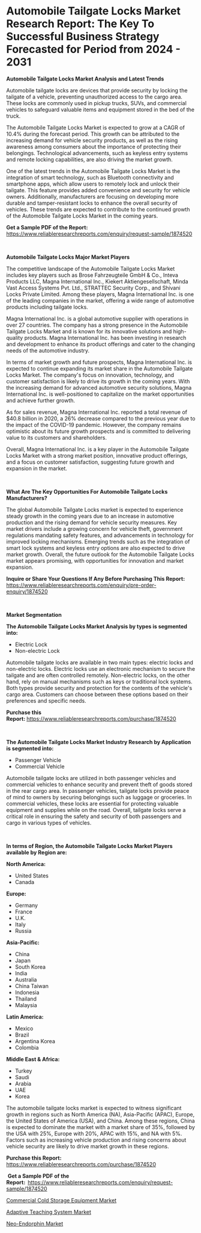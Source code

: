 <p><h1>Automobile Tailgate Locks Market Research Report: The Key To Successful Business Strategy Forecasted for Period from 2024 - 2031</h1></p><p><strong>Automobile Tailgate Locks Market Analysis and Latest Trends</strong></p>
<p><p>Automobile tailgate locks are devices that provide security by locking the tailgate of a vehicle, preventing unauthorized access to the cargo area. These locks are commonly used in pickup trucks, SUVs, and commercial vehicles to safeguard valuable items and equipment stored in the bed of the truck.</p><p>The Automobile Tailgate Locks Market is expected to grow at a CAGR of 10.4% during the forecast period. This growth can be attributed to the increasing demand for vehicle security products, as well as the rising awareness among consumers about the importance of protecting their belongings. Technological advancements, such as keyless entry systems and remote locking capabilities, are also driving the market growth.</p><p>One of the latest trends in the Automobile Tailgate Locks Market is the integration of smart technology, such as Bluetooth connectivity and smartphone apps, which allow users to remotely lock and unlock their tailgate. This feature provides added convenience and security for vehicle owners. Additionally, manufacturers are focusing on developing more durable and tamper-resistant locks to enhance the overall security of vehicles. These trends are expected to contribute to the continued growth of the Automobile Tailgate Locks Market in the coming years.</p></p>
<p><strong>Get a Sample PDF of the Report:&nbsp;</strong> <a href="https://www.reliableresearchreports.com/enquiry/request-sample/1874520">https://www.reliableresearchreports.com/enquiry/request-sample/1874520</a></p>
<p>&nbsp;</p>
<p><strong>Automobile Tailgate Locks Major Market Players</strong></p>
<p><p>The competitive landscape of the Automobile Tailgate Locks Market includes key players such as Brose Fahrzeugteile GmbH & Co., Inteva Products LLC, Magna International Inc., Kiekert Aktiengesellschaft, Minda Vast Access Systems Pvt. Ltd., STRATTEC Security Corp., and Shivani Locks Private Limited. Among these players, Magna International Inc. is one of the leading companies in the market, offering a wide range of automotive products including tailgate locks.</p><p>Magna International Inc. is a global automotive supplier with operations in over 27 countries. The company has a strong presence in the Automobile Tailgate Locks Market and is known for its innovative solutions and high-quality products. Magna International Inc. has been investing in research and development to enhance its product offerings and cater to the changing needs of the automotive industry.</p><p>In terms of market growth and future prospects, Magna International Inc. is expected to continue expanding its market share in the Automobile Tailgate Locks Market. The company's focus on innovation, technology, and customer satisfaction is likely to drive its growth in the coming years. With the increasing demand for advanced automotive security solutions, Magna International Inc. is well-positioned to capitalize on the market opportunities and achieve further growth.</p><p>As for sales revenue, Magna International Inc. reported a total revenue of $40.8 billion in 2020, a 26% decrease compared to the previous year due to the impact of the COVID-19 pandemic. However, the company remains optimistic about its future growth prospects and is committed to delivering value to its customers and shareholders.</p><p>Overall, Magna International Inc. is a key player in the Automobile Tailgate Locks Market with a strong market position, innovative product offerings, and a focus on customer satisfaction, suggesting future growth and expansion in the market.</p></p>
<p>&nbsp;</p>
<p><strong>What Are The Key Opportunities For Automobile Tailgate Locks Manufacturers?</strong></p>
<p><p>The global Automobile Tailgate Locks market is expected to experience steady growth in the coming years due to an increase in automotive production and the rising demand for vehicle security measures. Key market drivers include a growing concern for vehicle theft, government regulations mandating safety features, and advancements in technology for improved locking mechanisms. Emerging trends such as the integration of smart lock systems and keyless entry options are also expected to drive market growth. Overall, the future outlook for the Automobile Tailgate Locks market appears promising, with opportunities for innovation and market expansion.</p></p>
<p><strong>Inquire or Share Your Questions If Any Before Purchasing This Report:</strong> <a href="https://www.reliableresearchreports.com/enquiry/pre-order-enquiry/1874520">https://www.reliableresearchreports.com/enquiry/pre-order-enquiry/1874520</a></p>
<p>&nbsp;</p>
<p><strong>Market Segmentation</strong></p>
<p><strong>The Automobile Tailgate Locks Market Analysis by types is segmented into:</strong></p>
<p><ul><li>Electric Lock</li><li>Non-electric Lock</li></ul></p>
<p><p>Automobile tailgate locks are available in two main types: electric locks and non-electric locks. Electric locks use an electronic mechanism to secure the tailgate and are often controlled remotely. Non-electric locks, on the other hand, rely on manual mechanisms such as keys or traditional lock systems. Both types provide security and protection for the contents of the vehicle's cargo area. Customers can choose between these options based on their preferences and specific needs.</p></p>
<p><strong>Purchase this Report:&nbsp;</strong><a href="https://www.reliableresearchreports.com/purchase/1874520">https://www.reliableresearchreports.com/purchase/1874520</a></p>
<p>&nbsp;</p>
<p><strong>The Automobile Tailgate Locks Market Industry Research by Application is segmented into:</strong></p>
<p><ul><li>Passenger Vehicle</li><li>Commercial Vehicle</li></ul></p>
<p><p>Automobile tailgate locks are utilized in both passenger vehicles and commercial vehicles to enhance security and prevent theft of goods stored in the rear cargo area. In passenger vehicles, tailgate locks provide peace of mind to owners by securing belongings such as luggage or groceries. In commercial vehicles, these locks are essential for protecting valuable equipment and supplies while on the road. Overall, tailgate locks serve a critical role in ensuring the safety and security of both passengers and cargo in various types of vehicles.</p></p>
<p>&nbsp;</p>
<p><strong>In terms of Region, the Automobile Tailgate Locks Market Players available by Region are:</strong></p>
<p>
    <p> <strong> North America: </strong>
        <ul>
            <li>United States</li>
            <li>Canada</li>
        </ul>
        </p> 
    <p> <strong> Europe: </strong>
        <ul>
            <li>Germany</li>
            <li>France</li>
            <li>U.K.</li>
            <li>Italy</li>
            <li>Russia</li>
        </ul>
        </p> 
    <p> <strong> Asia-Pacific: </strong>
        <ul>
            <li>China</li>
            <li>Japan</li>
            <li>South Korea</li>
            <li>India</li>
            <li>Australia</li>
            <li>China Taiwan</li>
            <li>Indonesia</li>
            <li>Thailand</li>
            <li>Malaysia</li>
        </ul>
        </p> 
    <p> <strong> Latin America: </strong>
        <ul>
            <li>Mexico</li>
            <li>Brazil</li>
            <li>Argentina Korea</li>
            <li>Colombia</li>
        </ul>
        </p> 
    <p> <strong> Middle East & Africa: </strong>
        <ul>
            <li>Turkey</li>
            <li>Saudi</li>
            <li>Arabia</li>
            <li>UAE</li>
            <li>Korea</li>
        </ul>
    </p>
    </p>
<p><p>The automobile tailgate locks market is expected to witness significant growth in regions such as North America (NA), Asia-Pacific (APAC), Europe, the United States of America (USA), and China. Among these regions, China is expected to dominate the market with a market share of 35%, followed by the USA with 25%, Europe with 20%, APAC with 15%, and NA with 5%. Factors such as increasing vehicle production and rising concerns about vehicle security are likely to drive market growth in these regions.</p></p>
<p><strong>Purchase this Report: </strong><a href="https://www.reliableresearchreports.com/purchase/1874520">https://www.reliableresearchreports.com/purchase/1874520</a></p>
<p>&nbsp;<strong>Get a Sample PDF of the Report:&nbsp;&nbsp;</strong><a href="https://www.reliableresearchreports.com/enquiry/request-sample/1874520">https://www.reliableresearchreports.com/enquiry/request-sample/1874520</a></p>
<p><strong></strong></p>
<p><p><a href="https://view.publitas.com/reportprime-1/commercial-cold-storage-equipment-market-size-2023-2030-global-industrial-analysis-key-geographical-regions-market-share-top-key-players-product-types-and-forecast-research-report/">Commercial Cold Storage Equipment Market</a></p><p><a href="https://view.publitas.com/reportprime-1/adaptive-teaching-system-market-size-growth-and-forecast-from-2023-2030/">Adaptive Teaching System Market</a></p><p><a href="https://view.publitas.com/reportprime-1/neo-endorphin-market-a-comprehensive-report-of-its-market-share-growth-trends-2023-2030/">Neo-Endorphin Market</a></p></p>